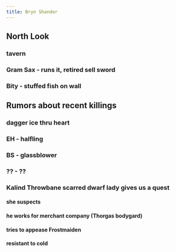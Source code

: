 ```yaml
---
title: Bryn Shander
---
```


## North Look

### tavern
### Gram Sax - runs it, retired sell sword
### Bity - stuffed fish on wall
## Rumors about recent killings
### dagger ice thru heart
### EH - halfling
### BS - glassblower
### ?? - ??
### Kalind Throwbane scarred dwarf lady gives us a quest
#### she suspects
#### he works for merchant company (Thorgas bodygard)
#### tries to appease Frostmaiden
#### resistant to cold
